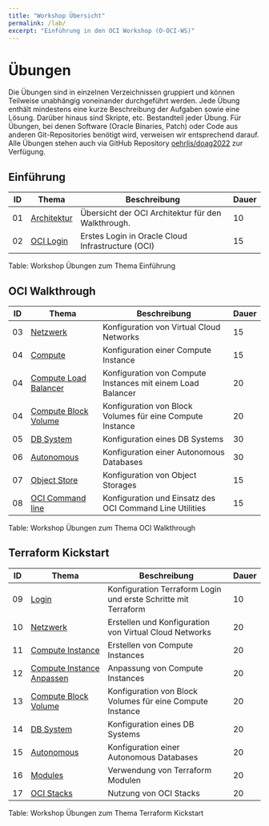 ```yaml
---
title: "Workshop Übersicht"
permalink: /lab/
excerpt: "Einführung in den OCI Workshop (O-OCI-WS)"
---
```

<!-- markdownlint-disable MD025 -->
<!-- markdownlint-configure-file { "MD013": { "tables": false } } -->
# Übungen

Die Übungen sind in einzelnen Verzeichnissen gruppiert und können Teilweise
unabhängig voneinander durchgeführt werden. Jede Übung enthält mindestens eine kurze
Beschreibung der Aufgaben sowie eine Lösung. Darüber hinaus sind Skripte, etc.
Bestandteil jeder Übung. Für Übungen, bei denen Software (Oracle Binaries, Patch)
oder Code aus anderen Git-Repositories benötigt wird, verweisen wir entsprechend
darauf. Alle Übungen stehen auch via GitHub Repository
[oehrlis/doag2022](https://github.com/oehrlis/doag2022) zur Verfügung.

## Einführung

| ID | Thema                                    | Beschreibung                                             | Dauer |
|----|------------------------------------------|----------------------------------------------------------|-------|
| 01 | [Architektur](../doc/0x08-Lab_env.md)    | Übersicht der OCI Architektur für den Walkthrough.       | 10    |
| 02 | [OCI Login](ex01/1x02-Login.md)          | Erstes Login in Oracle Cloud Infrastructure (OCI)        | 15    |

Table: Workshop Übungen zum Thema Einführung

## OCI Walkthrough

| ID | Thema                                                      | Beschreibung                                                | Dauer |
|----|------------------------------------------------------------|-------------------------------------------------------------|-------|
| 03 | [Netzwerk](ex01/1x03-Network.md)                           | Konfiguration von Virtual Cloud Networks                    | 15    |
| 04 | [Compute](ex01/1x04-Compute-Basic.md)                      | Konfiguration einer Compute Instance                        | 15    |
| 04 | [Compute Load Balancer](ex01/1x04-Compute-LoadBalancer.md) | Konfiguration von Compute Instances mit einem Load Balancer | 20    |
| 04 | [Compute Block Volume](ex01/1x04-Compute-BlockVolume.md)   | Konfiguration von Block Volumes für eine Compute Instance   | 20    |
| 05 | [DB System](ex01/1x05-Database.md)                         | Konfiguration eines DB Systems                              | 30    |
| 06 | [Autonomous](ex01/1x06-Autonomous.md)                      | Konfiguration einer Autonomous Databases                    | 30    |
| 07 | [Object Store](ex01/1x07-Object-Storage.md)                | Konfiguration von Object Storages                           | 15    |
| 08 | [OCI Command line](ex01/1x08-OCI-CLI.md)                   | Konfiguration und Einsatz des OCI Command Line Utilities    | 15    |

Table: Workshop Übungen zum Thema OCI Walkthrough

## Terraform Kickstart

| ID | Thema                                                       | Beschreibung                                                   | Dauer |
|----|-------------------------------------------------------------|----------------------------------------------------------------|-------|
| 09 | [Login](ex09/1x01-tf-login.md)                              | Konfiguration Terraform Login und erste Schritte mit Terraform | 10    |
| 10 | [Netzwerk](ex10/1x01-tf-network.md)                         | Erstellen und Konfiguration von Virtual Cloud Networks         | 20    |
| 11 | [Compute Instance](ex11/1x01-tf-compute-basic.md)           | Erstellen von Compute Instances                                | 20    |
| 12 | [Compute Instance Anpassen](ex12/1x01-tf-compute-adv.md)    | Anpassung von Compute Instances                                | 20    |
| 13 | [Compute Block Volume](ex13/1x01-tf-compute-blockvolume.md) | Konfiguration von Block Volumes für eine Compute Instance      | 20    |
| 14 | [DB System](ex14/1x01-tf-database.md)                       | Konfiguration eines DB Systems                                 | 20    |
| 15 | [Autonomous](ex15/1x01-tf-autonomous.md)                    | Konfiguration einer Autonomous Databases                       | 20    |
| 16 | [Modules](ex16/1x01-tf-modules.md)                          | Verwendung von Terraform Modulen                               | 20    |
| 17 | [OCI Stacks](ex17/1x01-tf-oci-stacks.md)                    | Nutzung von OCI Stacks                                         | 20    |

Table: Workshop Übungen zum Thema Terraform Kickstart
